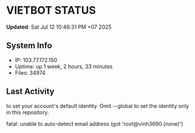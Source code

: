 # VIETBOT STATUS
**Updated**: Sat Jul 12 10:46:31 PM +07 2025

## System Info
- IP: 103.77.172.150
- Uptime: up 1 week, 2 hours, 33 minutes
- Files: 34974

## Last Activity

to set your account's default identity.
Omit --global to set the identity only in this repository.

fatal: unable to auto-detect email address (got 'root@vinh3690.(none)')
